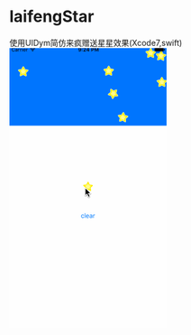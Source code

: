 # laifengStar
使用UIDym简仿来疯赠送星星效果(Xcode7,swift)
![效果图](https://github.com/changjianfeishui/laifengStar/raw/master/1.gif)

